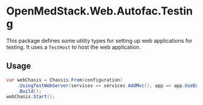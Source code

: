 # OpenMedStack.Web.Autofac.Testing

This package defines some utility types for setting up web applications for testing. It uses a `TestHost` to host the web application.

## Usage

```csharp
var webChasis = Chassis.From(configuration)
    .UsingTestWebServer(services => services.AddMvc(), app => app.UseEndpoints())
    .Build();
webChasis.Start();
```
